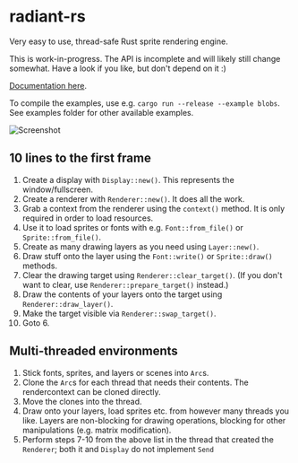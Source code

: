 # radiant-rs
Very easy to use, thread-safe Rust sprite rendering engine.

This is work-in-progress. The API is incomplete and will likely still change somewhat. Have a look if you like, but don't depend on it :)

[Documentation here](https://sinesc.github.io/doc/radiant_rs/).

To compile the examples, use e.g. `cargo run --release --example blobs`. See examples folder for other available examples.

![Screenshot](https://raw.githubusercontent.com/sinesc/radiant-rs/master/res/screenshot.jpg "Screenshot")

## 10 lines to the first frame

1. Create a display with `Display::new()`. This represents the window/fullscreen.
2. Create a renderer with `Renderer::new()`. It does all the work.
3. Grab a context from the renderer using the `context()` method. It is only required in order to load resources.
4. Use it to load sprites or fonts with e.g. `Font::from_file()` or `Sprite::from_file()`.
5. Create as many drawing layers as you need using `Layer::new()`.
6. Draw stuff onto the layer using the `Font::write()` or `Sprite::draw()` methods.
7. Clear the drawing target using `Renderer::clear_target()`. (If you don't want to clear, use `Renderer::prepare_target()` instead.)
8. Draw the contents of your layers onto the target using `Renderer::draw_layer()`.
9. Make the target visible via `Renderer::swap_target()`.
10. Goto 6.

## Multi-threaded environments

1. Stick fonts, sprites, and layers or scenes into `Arc`s.
2. Clone the `Arc`s for each thread that needs their contents. The rendercontext can be cloned directly.
3. Move the clones into the thread.
4. Draw onto your layers, load sprites etc. from however many threads you like. Layers are non-blocking for drawing operations, blocking for other manipulations (e.g. matrix modification).
5. Perform steps 7-10 from the above list in the thread that created the `Renderer`; both it and `Display` do not implement `Send`
